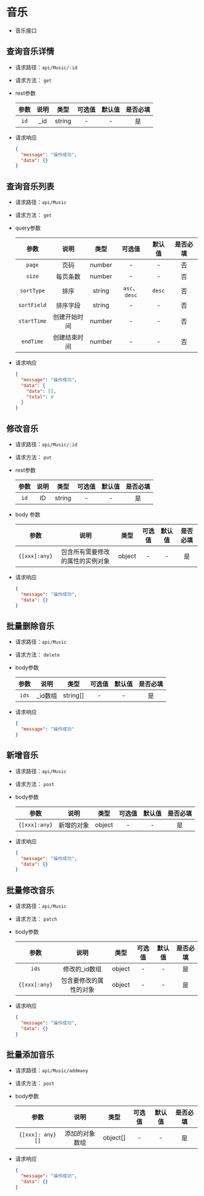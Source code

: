 # 音乐

- 音乐接口

## 查询音乐详情

- 请求路径：`api/Music/:id`
- 请求方法： `get`
- rest参数

  | 参数 |   说明    |  类型  | 可选值 | 默认值 | 是否必填 |
  | :--: | :-------: | :----: | :----: | :----: | :------: |
  | `id` | _id | string |   -    |   -    |    是    |

- 请求响应

  ```json
  {
    "message": "操作成功",
    "data": {}
  }
  ```

## 查询音乐列表

- 请求路径：`api/Music`
- 请求方法： `get`
- query参数

  |    参数     |   说明   |  类型  |    可选值     | 默认值 | 是否必填 |
  | :---------: | :------: | :----: | :-----------: | :----: | :------: |
  |   `page`    |   页码   | number |       -       |   -    |    否    |
  |   `size`    | 每页条数 | number |       -       |   -    |    否    |
  | `sortType`  |   排序   | string | `asc`、`desc` | `desc` |    否    |
  | `sortField` | 排序字段 | string |       -       |   -    |    否    |
  | `startTime` | 创建开始时间 | number |       -       |   -    |    否    |
  |  `endTime`  | 创建结束时间 | number |       -       |   -    |    否    |

- 请求响应

  ```json
  {
    "message": "操作成功",
    "data": {
      "data": [],
      "total": 0
    }
  }
  ```

## 修改音乐

- 请求路径：`api/Music/:id`
- 请求方法： `put`

- rest参数

  |    参数     |   说明   |  类型  |    可选值     | 默认值 | 是否必填 |
  | :---------: | :------: | :----: | :-----------: | :----: | :------: |
  |   `id`    |   ID   | string |       -       |   -    |    是    |

- body 参数

  |    参数     |   说明   |  类型  |    可选值     | 默认值 | 是否必填 |
  | :---------: | :------: | :----: | :-----------: | :----: | :------: |
  |   `{[xxx]:any}`    |   包含所有需要修改的属性的实例对象   | object |       -       |   -    |    是    |

- 请求响应

  ```json
  {
    "message": "操作成功",
    "data": {}
  }
  ```

## 批量删除音乐

- 请求路径：`api/Music`
- 请求方法： `delete`

- body参数

  |    参数     |   说明   |  类型  |    可选值     | 默认值 | 是否必填 |
  | :---------: | :------: | :----: | :-----------: | :----: | :------: |
  |   `ids`    |  _id数组   | string[] |       -       |   -    |    是    |

- 请求响应

  ```json
  {
    "message": "操作成功"
  }
  ```

## 新增音乐

- 请求路径：`api/Music`
- 请求方法： `post`

- body参数

  |    参数     |   说明   |  类型  |    可选值     | 默认值 | 是否必填 |
  | :---------: | :------: | :----: | :-----------: | :----: | :------: |
  |   `{[xxx]:any}`    |   新增的对象   | object |       -       |   -    |    是    |

- 请求响应

  ```json
  {
    "message": "操作成功",
    "data": {}
  }
  ```

## 批量修改音乐

- 请求路径：`api/Music`
- 请求方法： `patch`

- body参数

  |    参数     |   说明   |  类型  |    可选值     | 默认值 | 是否必填 |
  | :---------: | :------: | :----: | :-----------: | :----: | :------: |
  |   `ids`    |   修改的_id数组   | object |       -       |   -    |    是    |
  |   `{[xxx]:any}`    |   包含要修改的属性的对象   | object |       -       |   -    |    是    |

- 请求响应

  ```json
  {
    "message": "操作成功",
    "data": {}
  }
  ```

## 批量添加音乐

- 请求路径：`api/Music/addmany`
- 请求方法： `post`

- body参数

  |    参数     |   说明   |  类型  |    可选值     | 默认值 | 是否必填 |
  | :---------: | :------: | :----: | :-----------: | :----: | :------: |
  |   `{[xxx]: any}[]`    |   添加的对象数组   | object[] |       -       |   -    |    是    |

- 请求响应

  ```json
  {
    "message": "操作成功",
    "data": {}
  }
  ```
